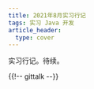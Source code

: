 ```yaml
---
title: 2021年8月实习行记
tags: 实习 Java 开发
article_header:
  type: cover
---
```


实习行记。待续。

<!--more-->

<section class="post-full-comments">
    {{!-- gittalk --}}
    <link rel="stylesheet" href="https://cdn.jsdelivr.net/npm/gitalk@1/dist/gitalk.css">
    <script src="https://cdn.jsdelivr.net/npm/gitalk@1/dist/gitalk.min.js"></script>
    <div id="gitalk-container"></div>
    <script>
        var gitalk = new Gitalk({
            clientID: 'e1bbf465a324641f76ce',
            clientSecret: 'f73c0bc3c19755d1c0d886c0d8791cad24509c9a',
            repo: 'LiJT-Daily-Comments',
            owner: 'CSLiJT',
            admin: ['CSLiJT'], //这里可以填写具有写权限的用户名列表，用来初始化Issues的
            id: '2021-09-25-intern',
            distractionFreeMode: false // Facebook-like distraction free mode
        });
        gitalk.render('gitalk-container');
    </script>
</section>
